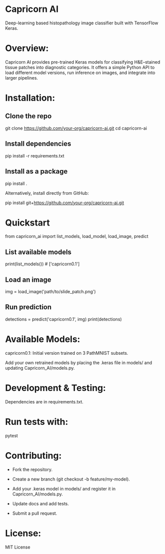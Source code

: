 # Capricorn AI
Deep-learning based histopathology image classifier built with TensorFlow Keras.

# Overview:
Capricorn AI provides pre-trained Keras models for classifying H&E–stained tissue patches into diagnostic categories. It offers a simple Python API to load different model versions, run inference on images, and integrate into larger pipelines.

# Installation:

## Clone the repo
git clone https://github.com/your-org/capricorn-ai.git
cd capricorn-ai

## Install dependencies
pip install -r requirements.txt

## Install as a package
pip install .

Alternatively, install directly from GitHub:

pip install git+https://github.com/your-org/capricorn-ai.git

# Quickstart

from capricorn_ai import list_models, load_model, load_image, predict

## List available models
print(list_models())  # ['capricorn0.1']

## Load an image
img = load_image('path/to/slide_patch.png')

## Run prediction
detections = predict('capricorn0.1', img)
print(detections)


# Available Models:

capricorn0.1: Initial version trained on 3 PathMNIST subsets.

Add your own retrained models by placing the .keras file in models/ and updating Capricorn_AI/models.py.


# Development & Testing:

Dependencies are in requirements.txt.


# Run tests with:

pytest


# Contributing:

+ Fork the repository.

+ Create a new branch (git checkout -b feature/my-model).

+ Add your .keras model in models/ and register it in Capricorn_AI/models.py.

+ Update docs and add tests.

+ Submit a pull request.


# License:

MIT License